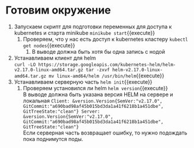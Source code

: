 # Готовим окружение

1. Запускаем скрипт для подготовки переменных для доступа к kubernetes и старта minikube `minikube start`{{execute}}
    1. Проверяем, что у нас есть доступ к kubernetes кластеру `kubectl get nodes`{{execute}}
        1. В выводе должна быть хотя бы одна запись с нодой
1. Устанавливаем клиент для helm     
   `curl -LO https://storage.googleapis.com/kubernetes-helm/helm-v2.17.0-linux-amd64.tar.gz
tar -zxvf helm-v2.17.0-linux-amd64.tar.gz
mv linux-amd64/helm /usr/bin/helm`{{execute}}
1. Устанавливаем серверную часть `helm init`{{execute}}
    1. Проверяем установился ли helm `helm version`{{execute}}  
       В выводе должна быть указана версия HELM на сервере и локальная
       `Client: &version.Version{SemVer:"v2.17.0", GitCommit:"a690bad98af45b015bd3da1a41f6218b1a451dbe", GitTreeState:"clean"}
Server: &version.Version{SemVer:"v2.17.0", GitCommit:"a690bad98af45b015bd3da1a41f6218b1a451dbe", GitTreeState:"clean"}`     
       Если серверная часть возвращает ошибку, то нужно подождать пока поднимутся поды.

